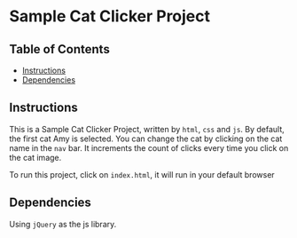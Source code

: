 # Sample Cat Clicker Project

## Table of Contents

* [Instructions](#instructions)
* [Dependencies](#Dependencies)

## Instructions

This is a Sample Cat Clicker Project, written by `html`, `css` and `js`.
By default, the first cat Amy is selected. You can change the cat by clicking on the cat name in the `nav` bar.
It increments the count of clicks every time you click on the cat image.


To run this project, click on `index.html`, it will run in your default browser

## Dependencies

Using `jQuery` as the js library.
